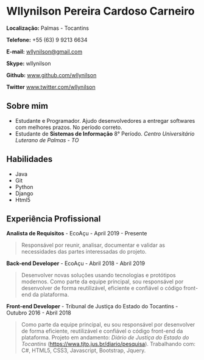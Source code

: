 # Wllynilson Pereira Cardoso Carneiro

**Localização:** Palmas - Tocantins

**Telefone:** +55 (63) 9 9213 6634

**E-mail:** wllynilson@gmail.com

**Skype:** wllynilson

**Github:** www.github.com/wllynilson

**Twitter** www.twitter.com/wllynilson

## Sobre mim
* Estudante e Programador. Ajudo desenvolvedores a entregar softwares com melhores prazos. No período correto.
* Estudante de **Sistemas de Informação** 8° Período. _Centro Universitário Luterano de Palmas - TO_

## Habilidades

* Java
* Git
* Python
* Django
* Html5

## Experiência Profissional

**Analista de Requisitos** - EcoAçu - April 2019 - Presente

> Responsável por reunir, analisar, documentar e validar as necessidades das partes interessadas do projeto.

**Back-end Developer** - EcoAçu - Abril 2018 - Abril 2019

> Desenvolver novas soluções usando tecnologias e protótipos modernos. Como parte da equipe principal, sou responsável por desenvolver de forma reutilizável, eficiente e confiável o código front-end da plataforma.

**Front-end Developer** - Tribunal de Justiça do Estado do Tocantins - Outubro 2016 - Abril 2018

> Como parte da equipe principal,  eu sou responsável por desenvolver de forma eficiente, reutilizável e confiável o código front-end da plataforma. Projeto em andamento: *Diário de Justiça do Estado do Tocantins* (https://wwa.tjto.jus.br/diario/pesquisa). Trabalhando com: C#, HTML5, CSS3, Javascript, Bootstrap, Jquery.
